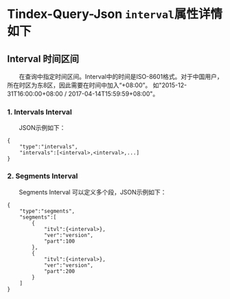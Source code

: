 # Tindex-Query-Json `interval`属性详情如下

## Interval 时间区间

&#160; &#160; &#160; &#160;在查询中指定时间区间。Interval中的时间是ISO-8601格式。对于中国用户，所在时区为东8区，因此需要在时间中加入“+08:00”。 如"2015-12-31T16:00:00+08:00 / 2017-04-14T15:59:59+08:00"。


### 1. Intervals Interval
&#160; &#160; &#160; &#160;JSON示例如下：
```
{
    "type":"intervals",
    "intervals":[<interval>,<interval>,...]
}
```

### 2. Segments Interval
&#160; &#160; &#160; &#160;Segments Interval 可以定义多个段，JSON示例如下：
```
{
    "type":"segments",
    "segments":[
    	{
            "itvl":{<interval>},
            "ver":"version",
            "part":100
        },
        {
            "itvl":{<interval>},
            "ver":"version",
            "part":200
        }
    ]
}
```